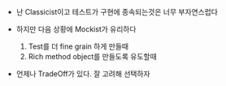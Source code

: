 - 난 Classicist이고 테스트가 구현에 종속되는것은 너무 부자연스럽다
- 하지만 다음 상황에 Mockist가 유리하다
  1. Test를 더 fine grain 하게 만들때
  2. Rich method object를 만들도록 유도할때

- 언제나 TradeOff가 있다. 잘 고려해 선택하자